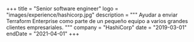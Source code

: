+++
title = "Senior software engineer"
logo = "images/experience/hashicorp.jpg"
description = """
Ayudar a enviar Terraform Enterprise como parte de un pequeño equipo a varios
grandes clientes empresariales.
"""
company = "HashiCorp"
date = "2019-03-01"
endDate = "2021-04-01"
+++
